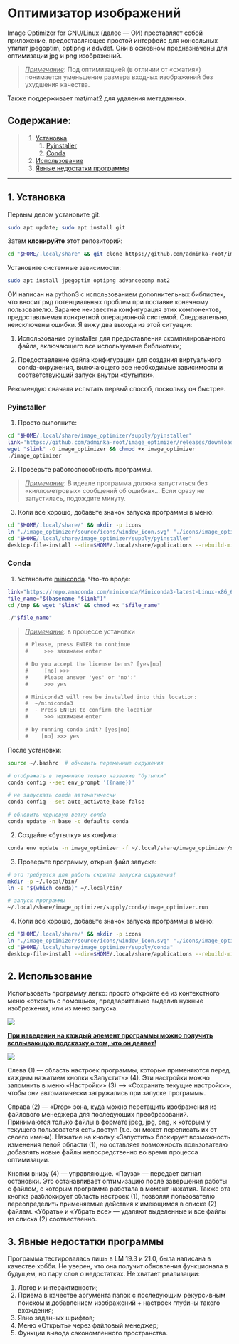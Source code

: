 

# Оптимизатор изображений

Image Optimizer for GNU/Linux (далее — ОИ) преставляет собой приложение, предоставляющее простой интерфейс для консольных утилит  jpegoptim, optipng и advdef. Они в основном предназначены для оптимизации jpg и png изображений.

> <u>*Примечание*</u>: Под оптимизацией (в отличии от «сжатия») понимается уменьшение размера входных изображений без ухудшения качества.

Также поддерживает mat/mat2 для удаления метаданных.

## Содержание:

> 1. [Установка](https://github.com/adminka-root/image_optimizer#1-установка)
>    1. [Pyinstaller](https://github.com/adminka-root/image_optimizer#pyinstaller)
>    2. [Conda](https://github.com/adminka-root/image_optimizer#conda)
> 2. [Использование](https://github.com/adminka-root/image_optimizer#2-использование)
> 3. [Явные недостатки программы](https://github.com/adminka-root/image_optimizer#3-явные-недостатки-программы)

---
## 1. Установка

Первым делом установите git:

```bash
sudo apt update; sudo apt install git
```

Затем **клонируйте** этот репозиторий:

```bash
cd "$HOME/.local/share" && git clone https://github.com/adminka-root/image_optimizer.git
```

Установите системные зависимости:

```bash
sudo apt install jpegoptim optipng advancecomp mat2
```

ОИ написан на python3 с использованием дополнительных библиотек, что вносит ряд потенциальных проблем при поставке конечному пользователю. Заранее неизвестна конфигурация этих компонентов, предоставляемая  конкретной операционной системой. Следовательно, неисключены ошибки. Я вижу два выхода из этой ситуации:

1. Использование pyinstaller для предоставления скомпилированного файла, включающего все используемые библиотеки;

2. Предоставление файла конфигурации для создания виртуального conda-окружения, включающего все необходимые зависимости и соответствующий запуск внутри «бутылки».

Рекомендую сначала испытать первый способ, поскольку он быстрее.

### Pyinstaller

1. Просто выполните:

```bash
cd "$HOME/.local/share/image_optimizer/supply/pyinstaller"
link='https://github.com/adminka-root/image_optimizer/releases/download/pyinstaller/image_optimizer_v0.1'
wget "$link" -O image_optimizer && chmod +x image_optimizer
./image_optimizer
```

2. Проверьте работоспособность программы.
> <u>*Примечание*</u>: В идеале программа должна запуститься без «киллометровых» сообщений об ошибках... Если сразу не запустилась, подождите минуту.

3. Коли все хорошо, добавьте значок запуска программы в меню:
```bash
cd "$HOME/.local/share/" && mkdir -p icons
ln "./image_optimizer/source/icons/window_icon.svg" "./icons/image_optimizer.svg"
cd "$HOME/.local/share/image_optimizer/supply/pyinstaller"
desktop-file-install --dir=$HOME/.local/share/applications --rebuild-mime-info-cache image_optimizer.desktop
```

### Conda

1. Установите [miniconda](https://docs.conda.io/en/latest/miniconda.html). Что-то вроде:

```bash
link="https://repo.anaconda.com/miniconda/Miniconda3-latest-Linux-x86_64.sh"
file_name="$(basename "$link")"
cd /tmp && wget "$link" && chmod +x "$file_name"

./"$file_name"
```

> <u>*Примечание*</u>: в процессе установки
> ```txt
> # Please, press ENTER to continue
> # 	>>> зажимаем enter
> 
> # Do you accept the license terms? [yes|no]
> # 	[no] >>> 
> # 	Please answer 'yes' or 'no':'
> # 	>>> yes
> 
> # Miniconda3 will now be installed into this location:
> #  ~/miniconda3
> #  - Press ENTER to confirm the location
> # 	>>> нажимаем enter
> 
> # by running conda init? [yes|no]
> #    [no] >>> yes
> ```

После установки:

```bash
source ~/.bashrc  # обновить переменные окружения

# отображать в терминале только название "бутылки"
conda config --set env_prompt '({name})'

# не запускать conda автоматически
conda config --set auto_activate_base false

# обновить корневую ветку conda
conda update -n base -c defaults conda
```

2. Создайте «бутылку» из конфига:

```bash
conda env update -n image_optimizer -f ~/.local/share/image_optimizer/supply/conda/conda.yml
```

3. Проверьте программу, открыв файл запуска:
```bash
# это требуется для работы скрипта запуска окружения!
mkdir -p ~/.local/bin/
ln -s "$(which conda)" ~/.local/bin/

# запуск программы
~/.local/share/image_optimizer/supply/conda/image_optimizer.run
```

4. Коли все хорошо, добавьте значок запуска программы в меню:
```bash
cd "$HOME/.local/share/" && mkdir -p icons
ln "./image_optimizer/source/icons/window_icon.svg" "./icons/image_optimizer.svg"
cd "$HOME/.local/share/image_optimizer/supply/conda"
desktop-file-install --dir=$HOME/.local/share/applications --rebuild-mime-info-cache image_optimizer.desktop
```

## 2. Использование

Использовать программу легко: просто откройте её из контекстного меню «открыть с помощью», предварительно выделив нужные изображения, или из меню запуска. 

![](https://i.imgur.com/m27L3T8.png)

<u>**При наведении на каждый элемент программы можно получить всплывающую подсказку о том, что он делает!**</u> 

![](https://i.imgur.com/9BlQzEu.png)

Слева (1) — область настроек программы, которые применяются перед каждым нажатием кнопки «Запустить» (4). Эти настройки можно запомнить в меню «Настройки» (3) --> «Сохранить текущие настройки», чтобы они автоматически загружались при запуске программы.

Справа (2) — «Drop» зона, куда можно перетащить изображения из файлового менеджера для последующих преобразований. Принимаются только файлы в формате jpeg, jpg, png, к которым у текущего пользователя есть доступ (т.е. он может переписать их от своего имени). Нажатие на кнопку «Запустить» блокирует возможность изменения левой области (1), но оставляет возможность пользователю добавлять новые файлы непосредственно во время процесса оптимизации.

Кнопки внизу (4) — управляющие. «Пауза» — передает сигнал остановки. Это останавливает оптимизацию после завершения работы с файлом, с которым программа работала в момент нажатия. Также эта кнопка разблокирует область настроек (1), позволяя пользователю переопределить применяемые действия к имеющимся в списке (2) файлам. «Убрать» и «Убрать все» — удаляют выделенные и все файлы из списка (2) соотвественно. 

## 3. Явные недостатки программы

Программа тестировалась лишь в LM 19.3 и 21.0, была написана в качестве хобби. Не уверен, что она получит обновления функционала в будущем, но пару слов о недостатках. Не хватает реализации:

1. Логов и интерактивности;
2. Приема в качестве аргумента папок с последующим рекурсивным поиском и добавлением изображений + настроек глубины такого вхождения;
3. Явно заданных шрифтов;
4. Меню «Открыть» через файловый менеджер;
5. Функции вывода сэкономленного пространства.
